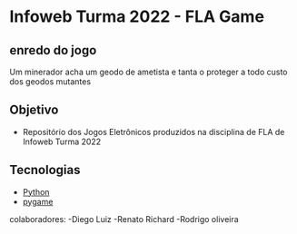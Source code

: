 # Infoweb Turma 2022 - FLA Game

## enredo do jogo
Um minerador acha um geodo de ametista e tanta o proteger a todo custo dos geodos mutantes

## Objetivo
- Repositório dos Jogos Eletrônicos produzidos na disciplina de FLA de Infoweb Turma 2022

## Tecnologias
- [Python](https://www.python.org/)
- [pygame](https://www.pygame.org/)

colaboradores:
-Diego Luiz 
-Renato Richard
-Rodrigo oliveira
